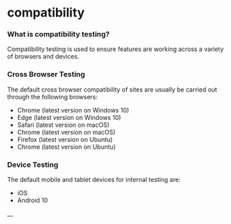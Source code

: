 # compatibility

### What is compatibility testing?

Compatibility testing is used to ensure features are working across a variety of browsers and devices.

### Cross Browser Testing <a id="DefaultCompatibilityTest-CrossBrowserTesting"></a>

The default cross browser compatibility of sites are usually be carried out through the following browsers:

* Chrome \(latest version on Windows 10\)
* Edge \(latest version on Windows 10\)
* Safari \(latest version on macOS\)
* Chrome \(latest version on macOS\)
* Firefox \(latest version on Ubuntu\)
* Chrome \(latest version on Ubuntu\)

### Device Testing <a id="DefaultCompatibilityTest-DeviceTesting"></a>

The default mobile and tablet devices for internal testing are:

* iOS
* Android 10

  


\_\_

